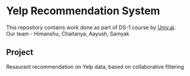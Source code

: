 # Yelp Recommendation System

This repository contains work done as part of DS-1 course by [Univ.ai](https://www.univ.ai/).</br> 
Our team - Himanshu, Chaitanya, Aayush, Samyak

## Project

Resaurant recommendation on Yelp data, based on collaborative filtering
